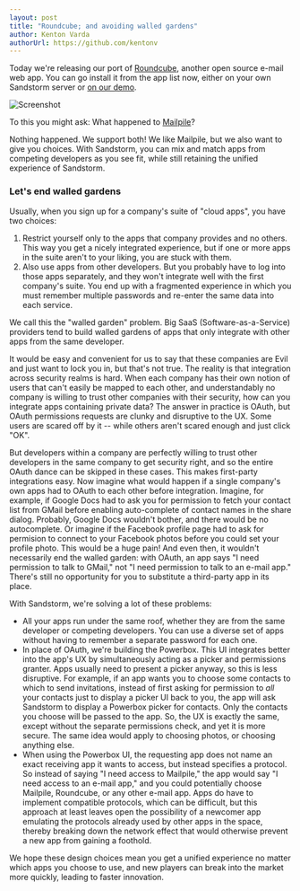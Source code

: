 ```yaml
---
layout: post
title: "Roundcube; and avoiding walled gardens"
author: Kenton Varda
authorUrl: https://github.com/kentonv
---
```


Today we're releasing our port of [Roundcube](http://roundcube.net), another open source e-mail web app. You can go install it from the app list now, either on your own Sandstorm server or [on our demo](https://demo.sandstorm.io).

![Screenshot](https://sandstorm.io/apps/roundcube.png)

To this you might ask: What happened to [Mailpile](https://blog.sandstorm.io/news/2014-07-07-mailpile.html)?

Nothing happened. We support both! We like Mailpile, but we also want to give you choices. With Sandstorm, you can mix and match apps from competing developers as you see fit, while still retaining the unified experience of Sandstorm.

### Let's end walled gardens

Usually, when you sign up for a company's suite of "cloud apps", you have two choices:

1. Restrict yourself only to the apps that company provides and no others. This way you get a nicely integrated experience, but if one or more apps in the suite aren't to your liking, you are stuck with them.
2. Also use apps from other developers. But you probably have to log into those apps separately, and they won't integrate well with the first company's suite. You end up with a fragmented experience in which you must remember multiple passwords and re-enter the same data into each service.

We call this the "walled garden" problem. Big SaaS (Software-as-a-Service) providers tend to build walled gardens of apps that only integrate with other apps from the same developer.

It would be easy and convenient for us to say that these companies are Evil and just want to lock you in, but that's not true. The reality is that integration across security realms is hard. When each company has their own notion of users that can't easily be mapped to each other, and understandably no company is willing to trust other companies with their security, how can you integrate apps containing private data? The answer in practice is OAuth, but OAuth permissions requests are clunky and disruptive to the UX. Some users are scared off by it -- while others aren't scared enough and just click "OK".

But developers within a company are perfectly willing to trust other developers in the same company to get security right, and so the entire OAuth dance can be skipped in these cases. This makes first-party integrations easy. Now imagine what would happen if a single company's own apps had to OAuth to each other before integration. Imagine, for example, if Google Docs had to ask you for permission to fetch your contact list from GMail before enabling auto-complete of contact names in the share dialog. Probably, Google Docs wouldn't bother, and there would be no autocomplete. Or imagine if the Facebook profile page had to ask for permision to connect to your Facebook photos before you could set your profile photo. This would be a huge pain! And even then, it wouldn't necessarily end the walled garden: with OAuth, an app says "I need permission to talk to GMail," not "I need permission to talk to an e-mail app." There's still no opportunity for you to substitute a third-party app in its place.

With Sandstorm, we're solving a lot of these problems:

* All your apps run under the same roof, whether they are from the same developer or competing developers. You can use a diverse set of apps without having to remember a separate password for each one.
* In place of OAuth, we're building the Powerbox. This UI integrates better into the app's UX by simultaneously acting as a picker and permissions granter. Apps usually need to present a picker anyway, so this is less disruptive. For example, if an app wants you to choose some contacts to which to send invitations, instead of first asking for permission to _all_ your contacts just to display a picker UI back to you, the app will ask Sandstorm to display a Powerbox picker for contacts. Only the contacts you choose will be passed to the app. So, the UX is exactly the same, except without the separate permissions check, and yet it is more secure. The same idea would apply to choosing photos, or choosing anything else.
* When using the Powerbox UI, the requesting app does not name an exact receiving app it wants to access, but instead specifies a protocol. So instead of saying "I need access to Mailpile," the app would say "I need access to an e-mail app," and you could potentially choose Mailpile, Roundcube, or any other e-mail app. Apps do have to implement compatible protocols, which can be difficult, but this approach at least leaves open the possibility of a newcomer app emulating the protocols already used by other apps in the space, thereby breaking down the network effect that would otherwise prevent a new app from gaining a foothold.

We hope these design choices mean you get a unified experience no matter which apps you choose to use, and new players can break into the market more quickly, leading to faster innovation.
